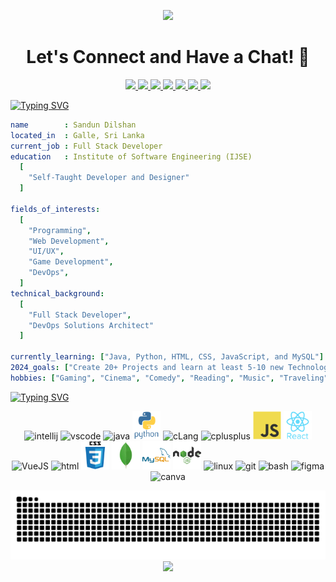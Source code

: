 <p align="center">
  <img src="https://capsule-render.vercel.app/api?type=waving&color=gradient&text=Hello!&height=100&section=header"/>
</p>

<h1 align="center">
  Let's Connect and Have a Chat! 💬
</h1>

<p align="center">
  <a href="https://www.linkedin.com/in/sandun-dilshan-a640b7272">
    <img height="50" src="https://user-images.githubusercontent.com/46517096/166973395-19676cd8-f8ec-4abf-83ff-da8243505b82.png"/>
  </a>
  <a href="mailto:sandundil2002@gmail.com">
    <img height="50" src="https://i.ibb.co/LDwnJNn/icons8-gmail-94.png"/>
  </a>
  <a href="https://wa.link/dg90zs">
    <img height="50" src="https://i.ibb.co/wBJ1rNC/icons8-whatsapp-64.png"/>
  </a>
  <a href="https://www.facebook.com/sandun.dilshan.10048?mibextid=ZbWKwL">
    <img height="50" src="https://i.ibb.co/bX1kmj1/icons8-facebook-64.png"/>
  </a>
  <a href="https://twitter.com/sandundil2002">
    <img height="50" src="https://user-images.githubusercontent.com/46517096/166974271-91dfa250-d70b-4cb9-8707-f1bda1b708c3.png"/>
  </a>
  <a href="https://msng.link/o?+94762357995=tg">
    <img height="50" src="https://i.ibb.co/nMp5Jd4/icons8-telegram-48.png"/>
  </a>
  <a href="https://www.tiktok.com/@sandun.dilshan4?is_from_webapp=1&sender_device=pc">
    <img height="50" src="https://i.ibb.co/P164pFr/icons8-tiktok-48.png"/>
  </a>
</p>
<a href="https://git.io/typing-svg"><img src="https://readme-typing-svg.herokuapp.com?font=Fira+Code&weight=800&size=40&pause=1000&center=true&vCenter=true&random=false&width=1000&height=51&lines=A+Little+Bit+About+Me+and+My+Interests" alt="Typing SVG" /></a>

```yaml
name        : Sandun Dilshan
located_in  : Galle, Sri Lanka
current_job : Full Stack Developer
education   : Institute of Software Engineering (IJSE)
  [
    "Self-Taught Developer and Designer"
  ]

fields_of_interests:
  [
    "Programming",
    "Web Development",
    "UI/UX",
    "Game Development",
    "DevOps",
  ]
technical_background:
  [
    "Full Stack Developer",
    "DevOps Solutions Architect"
  ]

currently_learning: ["Java, Python, HTML, CSS, JavaScript, and MySQL"]
2024_goals: ["Create 20+ Projects and learn at least 5-10 new Technologies."]
hobbies: ["Gaming", "Cinema", "Comedy", "Reading", "Music", "Traveling", "Cooking"]
```

<a href="https://git.io/typing-svg"><img src="https://readme-typing-svg.herokuapp.com?font=Fira+Code&weight=800&size=40&pause=1000&center=true&vCenter=true&random=false&width=1000&height=51&lines=Some+Tools+I+Have+Used+and+Learned" alt="Typing SVG" /></a>
<p align="center">
  <img src="https://i.ibb.co/z2p33Gz/icons8-intellij-idea-48.png" alt="intellij" width="45" height="45"/>
  <img src="https://cdn.jsdelivr.net/gh/devicons/devicon/icons/vscode/vscode-original.svg" alt="vscode" width="45" height="45"/>
  <img src="https://i.ibb.co/VJxGn07/icons8-java-94.png" alt="java" width="45" height="45"/>
  <img src="https://raw.githubusercontent.com/devicons/devicon/master/icons/python/python-original-wordmark.svg" alt="python" width="45" height="45"/>
  <img src="https://cdn.jsdelivr.net/gh/devicons/devicon/icons/c/c-original.svg" alt="cLang" width="45" height="45"/>
  <img src="https://cdn.jsdelivr.net/gh/devicons/devicon/icons/cplusplus/cplusplus-original.svg" alt="cplusplus" width="45" height="45"/>
  <img src="https://raw.githubusercontent.com/devicons/devicon/master/icons/javascript/javascript-original.svg" alt="javascript" width="45" height="45" />
  <img src="https://raw.githubusercontent.com/devicons/devicon/master/icons/react/react-original-wordmark.svg" alt="react" width="45" height="45" />
  <img src="https://cdn.jsdelivr.net/gh/devicons/devicon/icons/vuejs/vuejs-original-wordmark.svg" alt="VueJS" width="45" height="45"/>
  <img src="https://cdn.jsdelivr.net/gh/devicons/devicon/icons/html5/html5-original.svg" alt="html" width="45" height="45"/>
  <img src="https://raw.githubusercontent.com/devicons/devicon/master/icons/css3/css3-original-wordmark.svg" alt="css3" width="45" height="45" />
  <img src="https://raw.githubusercontent.com/devicons/devicon/master/icons/mongodb/mongodb-original.svg" alt="mongodb" width="45" height="45" />
  <img src="https://raw.githubusercontent.com/devicons/devicon/master/icons/mysql/mysql-original-wordmark.svg" alt="mysql" width="45" height="45" />
  <img src="https://raw.githubusercontent.com/devicons/devicon/master/icons/nodejs/nodejs-original-wordmark.svg" alt="nodejs" width="45" height="45" />
  <img src="https://cdn.jsdelivr.net/gh/devicons/devicon/icons/linux/linux-original.svg" alt="linux" width="45" height="45"/>       
  <img src="https://cdn.jsdelivr.net/gh/devicons/devicon/icons/git/git-original.svg" alt="git" width="45" height="45"/>
  <img src="https://cdn.jsdelivr.net/gh/devicons/devicon/icons/bash/bash-original.svg" alt="bash" width="45" height="45"/>
  <img src="https://cdn.jsdelivr.net/gh/devicons/devicon/icons/figma/figma-original.svg" alt="figma" width="45" height="45"/>   
  <img src="https://i.ibb.co/5MJMqF4/icons8-canva-48.png" alt="canva" width="45" height="45"/>   
</p>
<p align="center">
  <img src="https://github.com/s-shemmee/s-shemmee/blob/output/github-contribution-grid-snake-dark.svg">
    <img src="https://capsule-render.vercel.app/api?type=waving&color=gradient&height=100&section=footer"/>
</p>
